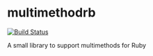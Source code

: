 multimethodrb
=============

[![Build Status](https://travis-ci.org/bossiernesto/multimethodrb.svg?branch=master)](https://travis-ci.org/bossiernesto/multimethodrb)

A small library to support multimethods for Ruby
